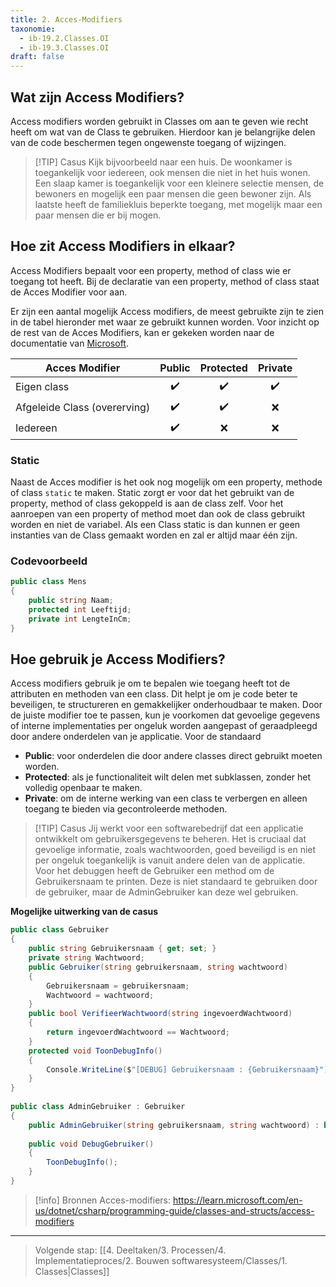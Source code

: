 ```yaml
---
title: 2. Acces-Modifiers
taxonomie:
  - ib-19.2.Classes.OI
  - ib-19.3.Classes.OI
draft: false
---
```


## Wat zijn Access Modifiers?
Access modifiers worden gebruikt in Classes om aan te geven wie recht heeft om wat van de Class te gebruiken. Hierdoor kan je belangrijke delen van de code beschermen tegen ongewenste toegang of wijzingen.

> [!TIP] Casus
> Kijk bijvoorbeeld naar een huis. De woonkamer is toegankelijk voor iedereen, ook mensen die niet in het huis wonen. Een slaap kamer is toegankelijk voor een kleinere selectie mensen, de bewoners en mogelijk een paar mensen die geen bewoner zijn. Als laatste heeft de familiekluis beperkte toegang, met mogelijk maar een paar mensen die er bij mogen.

## Hoe zit Access Modifiers in elkaar?
Access Modifiers bepaalt voor een property, method of class wie er toegang tot heeft. Bij de declaratie van een property, method of class staat de Acces Modifier voor aan.

Er zijn een aantal mogelijk Access modifiers, de meest gebruikte zijn te zien in de tabel hieronder met waar ze gebruikt kunnen worden. Voor inzicht op de rest van de Acces Modifiers, kan er gekeken worden naar de documentatie van [Microsoft](https://learn.microsoft.com/en-us/dotnet/csharp/programming-guide/classes-and-structs/access-modifiers).

| Acces Modifier               | Public | Protected | Private |
| ---------------------------- | :----: | :-------: | :-----: |
| Eigen class                  |  ✔️️   |    ✔️️    |   ✔️️   |
| Afgeleide Class (overerving) |  ✔️️   |    ✔️️    |    ❌    |
| Iedereen                     |  ✔️️   |     ❌     |    ❌    |
### Static
Naast de Acces modifier is het ook nog mogelijk om een property, methode of class `static` te maken. Static zorgt er voor dat het gebruikt van de property, method of class gekoppeld is aan de class zelf. Voor het aanroepen van een property of method moet dan ook de class gebruikt worden en niet de variabel. Als een Class static is dan kunnen er geen instanties van de Class gemaakt worden en zal er altijd maar één zijn.
### Codevoorbeeld
```C#
public class Mens  
{  
    public string Naam;
    protected int Leeftijd;
    private int LengteInCm;
}
```

## Hoe gebruik je Access Modifiers?
Access modifiers gebruik je om te bepalen wie toegang heeft tot de attributen en methoden van een class. Dit helpt je om je code beter te beveiligen, te structureren en gemakkelijker onderhoudbaar te maken. Door de juiste modifier toe te passen, kun je voorkomen dat gevoelige gegevens of interne implementaties per ongeluk worden aangepast of geraadpleegd door andere onderdelen van je applicatie.
Voor de standaard
- **Public**: voor onderdelen die door andere classes direct gebruikt moeten worden.
- **Protected**: als je functionaliteit wilt delen met subklassen, zonder het volledig openbaar te maken.
- **Private**: om de interne werking van een class te verbergen en alleen toegang te bieden via gecontroleerde methoden.

> [!TIP] Casus
> Jij werkt voor een softwarebedrijf dat een applicatie ontwikkelt om gebruikersgegevens te beheren. Het is cruciaal dat gevoelige informatie, zoals wachtwoorden, goed beveiligd is en niet per ongeluk toegankelijk is vanuit andere delen van de applicatie.
> Voor het debuggen heeft de Gebruiker een method om de Gebruikersnaam te printen. Deze is niet standaard te gebruiken door de gebruiker, maar de AdminGebruiker kan deze wel gebruiken.

**Mogelijke uitwerking van de casus**
```C#
public class Gebruiker  
{  
    public string Gebruikersnaam { get; set; }  
    private string Wachtwoord;  
    public Gebruiker(string gebruikersnaam, string wachtwoord)  
    {        
	    Gebruikersnaam = gebruikersnaam;  
        Wachtwoord = wachtwoord;  
    }    
    public bool VerifieerWachtwoord(string ingevoerdWachtwoord)  
    {        
	    return ingevoerdWachtwoord == Wachtwoord;  
    }    
    protected void ToonDebugInfo()  
    {        
	    Console.WriteLine($"[DEBUG] Gebruikersnaam : {Gebruikersnaam}");  
    }
}  
  
public class AdminGebruiker : Gebruiker  
{  
    public AdminGebruiker(string gebruikersnaam, string wachtwoord) : base(gebruikersnaam, wachtwoord) { }  
  
    public void DebugGebruiker()  
    {
	    ToonDebugInfo();  
    }
}
```


> [!info] Bronnen
> Acces-modifiers: https://learn.microsoft.com/en-us/dotnet/csharp/programming-guide/classes-and-structs/access-modifiers

---

> Volgende stap: [[4. Deeltaken/3. Processen/4. Implementatieproces/2. Bouwen softwaresysteem/Classes/1. Classes|Classes]]
